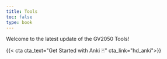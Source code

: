 ```yaml
---
title: Tools
toc: false
type: book
---
```


Welcome to the latest update of the GV2050 Tools!

{{< cta cta_text="Get Started with Anki 🃏" cta_link="hd_anki">}}
